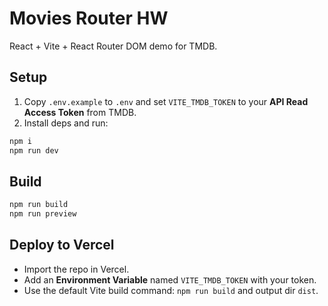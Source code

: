 # Movies Router HW

React + Vite + React Router DOM demo for TMDB.

## Setup

1. Copy `.env.example` to `.env` and set `VITE_TMDB_TOKEN` to your **API Read Access Token** from TMDB.
2. Install deps and run:

```bash
npm i
npm run dev
```

## Build

```bash
npm run build
npm run preview
```

## Deploy to Vercel

- Import the repo in Vercel.
- Add an **Environment Variable** named `VITE_TMDB_TOKEN` with your token.
- Use the default Vite build command: `npm run build` and output dir `dist`.
